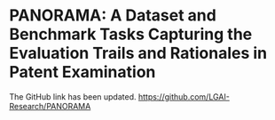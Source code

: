 # PANORAMA: A Dataset and Benchmark Tasks Capturing the Evaluation Trails and Rationales in Patent Examination

The GitHub link has been updated.
https://github.com/LGAI-Research/PANORAMA
